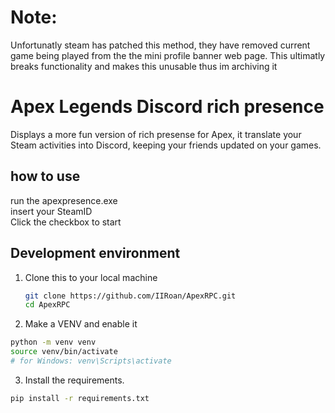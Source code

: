 # Note:
Unfortunatly steam has patched this method, they have removed current game being played from the the mini profile banner web page. This ultimatly breaks functionality and makes this unusable thus im archiving it

# Apex Legends Discord rich presence

Displays a more fun version of rich presense for Apex, it translate your Steam activities into Discord, keeping your friends updated on your games.




## how to use

run the apexpresence.exe
</br>
insert your SteamID
</br>
Click the checkbox to start



## Development environment

1. Clone this to your local machine
   ```bash
   git clone https://github.com/IIRoan/ApexRPC.git
   cd ApexRPC
   ```
2. Make a VENV and enable it
```bash
python -m venv venv
source venv/bin/activate  
# for Windows: venv\Scripts\activate
```

3. Install the requirements.
```bash
pip install -r requirements.txt
```
